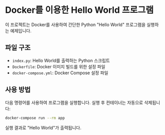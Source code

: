 # Docker를 이용한 Hello World 프로그램

이 프로젝트는 Docker를 사용하여 간단한 Python "Hello World" 프로그램을 실행하는 예제입니다.

## 파일 구조

- `index.py`: Hello World를 출력하는 Python 스크립트
- `Dockerfile`: Docker 이미지 빌드를 위한 설정 파일
- `docker-compose.yml`: Docker Compose 설정 파일

## 사용 방법

다음 명령어를 사용하여 프로그램을 실행합니다. 실행 후 컨테이너는 자동으로 삭제됩니다:

```bash
docker-compose run --rm app
```

실행 결과로 "Hello World"가 출력됩니다.
